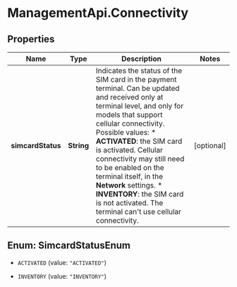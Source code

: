 # ManagementApi.Connectivity

## Properties

Name | Type | Description | Notes
------------ | ------------- | ------------- | -------------
**simcardStatus** | **String** | Indicates the status of the SIM card in the payment terminal. Can be updated and received only at terminal level, and only for models that support cellular connectivity.  Possible values: * **ACTIVATED**: the SIM card is activated. Cellular connectivity may still need to be enabled on the terminal itself, in the **Network** settings. * **INVENTORY**: the SIM card is not activated. The terminal can&#39;t use cellular connectivity. | [optional] 



## Enum: SimcardStatusEnum


* `ACTIVATED` (value: `"ACTIVATED"`)

* `INVENTORY` (value: `"INVENTORY"`)




